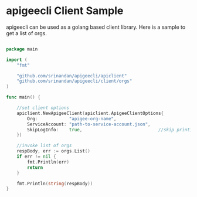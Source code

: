 # apigeecli Client Sample

apigeecli can be used as a golang based client library. Here is a sample to get a list of orgs.

```go

package main

import (
	"fmt"

	"github.com/srinandan/apigeecli/apiclient"
	"github.com/srinandan/apigeecli/client/orgs"
)

func main() {

	//set client options
	apiclient.NewApigeeClient(apiclient.ApigeeClientOptions{
		Org:            "apigee-org-name",
		ServiceAccount: "path-to-service-account.json",
		SkipLogInfo:    true,                             //skip printing client logs
	})

	//invoke list of orgs
	respBody, err := orgs.List()
	if err != nil {
		fmt.Println(err)
		return
	}

	fmt.Println(string(respBody))
}
```
